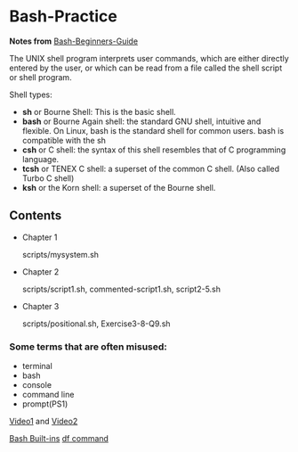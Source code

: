 # Bash-Practice

**Notes from** [Bash-Beginners-Guide](https://tldp.org/LDP/Bash-Beginners-Guide/Bash-Beginners-Guide.pdf)

The UNIX shell program interprets user commands, which are either directly entered by the user, or which can be read from a file called the shell script or shell program.

Shell types:
- **sh** or Bourne Shell: This is the basic shell.
- **bash** or Bourne Again shell: the standard GNU shell, intuitive and flexible. On Linux, bash is the standard shell for common users. bash is compatible with the sh
- **csh** or C shell: the syntax of this shell resembles that of C programming language.
- **tcsh** or TENEX C shell: a superset of the common C shell. (Also called Turbo C shell)
- **ksh** or the Korn shell: a superset of the Bourne shell.

## Contents
- Chapter 1

  scripts/mysystem.sh
- Chapter 2

  scripts/script1.sh, commented-script1.sh, script2-5.sh
- Chapter 3

  scripts/positional.sh, Exercise3-8-Q9.sh


### Some terms that are often misused:
- terminal
- bash
- console
- command line
- prompt(PS1)

[Video1](https://www.youtube.com/watch?v=dY35SCRXkjg) and [Video2](https://www.youtube.com/watch?v=hMSByvFHOro)


[Bash Built-ins](https://www.gnu.org/software/bash/manual/html_node/Bash-Builtins.html)
[df command](https://www.tecmint.com/how-to-check-disk-space-in-linux/)

